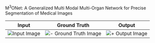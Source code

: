 M<sup>3</sup>ONet: A Generalized Multi Modal Multi-Organ Network for Precise Segmentation of Medical Images


| Input | Ground Truth | Output |
|:-----------:|:--------:|:------------:|
| ![Input Image](https://github.com/Snehashis100/M3ONet/blob/main/media/input_imgs.gif)| ![- Ground Truth Image](https://github.com/Snehashis100/M3ONet/blob/main/media/gt_imgs.gif) | ![+ Output Image](https://github.com/Snehashis100/M3ONet/blob/main/media/output_imgs.gif) |

